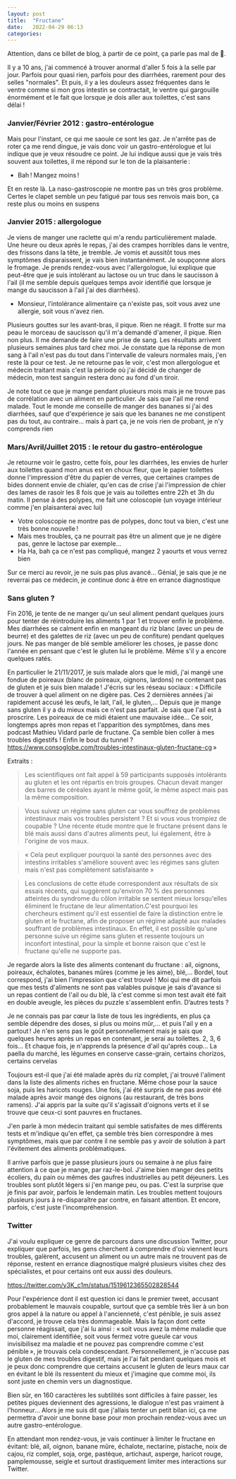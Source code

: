 ```yaml
---
layout: post
title:  "Fructane"
date:   2022-04-29 06:13
categories:
---
```


Attention, dans ce billet de blog, à partir de ce point, ça parle pas
mal de 💩.

Il y a 10 ans, j'ai commencé à trouver anormal d'aller 5 fois à la selle
par jour. Parfois pour quasi rien, parfois pour des diarrhées, rarement
pour des selles "normales". Et puis, il y a les douleurs assez
fréquentes dans le ventre comme si mon gros intestin se contractait, le
ventre qui gargouille énormément et le fait que lorsque je dois aller
aux toilettes, c'est sans délai !

<!--more-->

### Janvier/Février 2012 : gastro-entérologue

Mais pour l'instant, ce qui me saoule ce sont les gaz. Je n'arrête pas
de roter ça me rend dingue, je vais donc voir un gastro-entérologue et
lui indique que je veux résoudre ce point. Je lui indique aussi que je
vais très souvent aux toilettes, il me répond sur le ton de la
plaisanterie :

-  Bah ! Mangez moins !

Et en reste là. La naso-gastroscopie ne montre pas un très gros
problème. Certes le clapet semble un peu fatigué par tous ses renvois
mais bon, ça reste plus ou moins en suspens

### Janvier 2015 : allergologue

Je viens de manger une raclette qui m'a rendu particulièrement malade.
Une heure ou deux après le repas, j'ai des crampes horribles dans le
ventre, des frissons dans la tête, je tremble. Je vomis et aussitôt tous
mes symptômes disparaissent, je vais bien instantanément. Je soupçonne
alors le fromage. Je prends rendez-vous avec l'allergologue, lui
explique que peut-être que je suis intolérant au lactose ou un truc dans
le saucisson à l'ail (il me semble depuis quelques temps avoir identifié
que lorsque je mange du saucisson à l'ail j'ai des diarrhées).

-  Monsieur, l’intolérance alimentaire ça n'existe pas, soit vous avez une allergie, soit vous n'avez rien.

Plusieurs gouttes sur les avant-bras, il pique. Rien ne réagit. Il
frotte sur ma peau le morceau de saucisson qu'il m'a demandé d'amener,
il pique. Rien non plus. Il me demande de faire une prise de sang. Les
résultats arrivent plusieurs semaines plus tard chez moi. Je constate
que la réponse de mon sang à l'ail n'est pas du tout dans l'intervalle
de valeurs normales mais, j'en reste là pour ce test. Je ne retourne pas
le voir, c'est mon allergologue et médecin traitant mais c'est la
période où j'ai décidé de changer de médecin, mon test sanguin restera
donc au fond d'un tiroir.

Je note tout ce que je mange pendant plusieurs mois mais je ne trouve
pas de corrélation avec un aliment en particulier. Je sais que l'ail me
rend malade. Tout le monde me conseille de manger des bananes si j'ai
des diarrhées, sauf que d'expérience je sais que les bananes ne me
constipent pas du tout, au contraire… mais à part ça, je ne vois rien
de probant, je n'y comprends rien

### Mars/Avril/Juillet 2015 : le retour du gastro-entérologue

Je retourne voir le gastro, cette fois, pour les diarrhées, les envies
de hurler aux toilettes quand mon anus est en choux fleur, que le papier
toilettes donne l'impression d'être du papier de verres, que certaines
crampes de bides donnent envie de chialer, qu'en cas de crise j'ai
l'impression de chier des lames de rasoir les 8 fois que je vais au
toilettes entre 22h et 3h du matin. Il pense à des polypes, me fait une
coloscopie (un voyage intérieur comme j'en plaisanterai avec lui)

-  Votre coloscopie ne montre pas de polypes, donc tout va bien, c'est une très bonne nouvelle !
-  Mais mes troubles, ça ne pourrait pas être un aliment que je ne digère pas, genre le lactose par exemple…
-  Ha Ha, bah ça ce n'est pas compliqué, mangez 2 yaourts et vous verrez bien

Sur ce merci au revoir, je ne suis pas plus avancé… Génial, je sais
que je ne reverrai pas ce médecin, je continue donc à être en errance
diagnostique

### Sans gluten ?

Fin 2016, je tente de ne manger qu'un seul aliment pendant quelques
jours pour tenter de réintroduire les aliments 1 par 1 et trouver enfin
le problème. Mes diarrhées se calment enfin en mangeant du riz blanc
(avec un peu de beurre) et des galettes de riz (avec un peu de
confiture) pendant quelques jours. Ne pas manger de blé semble améliorer
les choses, je passe donc l'année en pensant que c'est le gluten lui le
problème. Même s'il y a encore quelques ratés.

En particulier le 21/11/2017, je suis malade alors que le midi, j'ai
mangé une fondue de poireaux (blanc de poireaux, oignons, lardons) ne
contenant pas de gluten et je suis bien malade ! J'écris sur les réseau
sociaux : « Difficile de trouver à quel aliment on ne digère pas. Ces 2
dernières années j'ai rapidement accusé les œufs, le lait, l'ail, le
gluten,… Depuis que je mange sans gluten il y a du mieux mais ce n'est
pas parfait. Je sais que l'ail est à proscrire. Les poireaux de ce midi
étaient une mauvaise idée… Ce soir, longtemps après mon repas et
l'apparition des symptômes, dans mes podcast Mathieu Vidard parle de
fructane. Ça semble bien coller à mes troubles digestifs ! Enfin le bout
du tunnel ?
<https://www.consoglobe.com/troubles-intestinaux-gluten-fructane-cg> »

Extraits :

> Les scientifiques ont fait appel à 59 participants supposés
> intolérants au gluten et les ont répartis en trois groupes. Chacun
> devait manger des barres de céréales ayant le même goût, le même
> aspect mais pas la même composition.

> Vous suivez un régime sans gluten car vous souffrez de problèmes
> intestinaux mais vos troubles persistent ? Et si vous vous trompiez de
> coupable ? Une récente étude montre que le fructane présent dans le
> blé mais aussi dans d'autres aliments peut, lui également, être à
> l'origine de vos maux.

> « Cela peut expliquer pourquoi la santé des personnes avec des
> intestins irritables s'améliore souvent avec les régimes sans gluten
> mais n'est pas complètement satisfaisante »

> Les conclusions de cette étude correspondent aux résultats de six
> essais récents, qui suggèrent qu'environ 70 % des personnes atteintes
> du syndrome du côlon irritable se sentent mieux lorsqu'elles éliminent
> le fructane de leur alimentation.C'est pourquoi les chercheurs
> estiment qu'il est essentiel de faire la distinction entre le gluten
> et le fructane, afin de proposer un régime adapté aux malades
> souffrant de problèmes intestinaux. En effet, il est possible qu'une
> personne suive un régime sans gluten et ressente toujours un inconfort
> intestinal, pour la simple et bonne raison que c'est le fructane
> qu'elle ne supporte pas.

Je regarde alors la liste des aliments contenant du fructane : ail,
oignons, poireaux, échalotes, bananes mûres (comme je les aime), blé,…
Bordel, tout correspond, j'ai bien l'impression que c'est trouvé ! Moi
qui me dit parfois que mes tests d'aliments ne sont pas valables puisque
je sais d'avance si un repas contient de l'ail ou du blé, là c'est comme
si mon test avait été fait en double aveugle, les pièces du puzzle
s'assemblent enfin. D’autres tests ?

Je ne connais pas par cœur la liste de tous les ingrédients, en plus ça
semble dépendre des doses, si plus ou moins mûr,… et puis l'ail y en a
partout ! Je n'en sens pas le goût personnellement mais je sais que
quelques heures après un repas en contenant, je serai au toilettes. 2,
3, 6 fois… Et chaque fois, je n'apprends la présence d'ail qu'après
coup… La paella du marché, les légumes en conserve casse-grain,
certains chorizos, certains cervelas

Toujours est-il que j'ai été malade après du riz complet, j'ai trouvé
l'aliment dans la liste des aliments riches en fructane. Même chose pour
la sauce soja, puis les haricots rouges. Une fois, j'ai été surpris de
ne pas avoir été malade après avoir mangé des oignons (au restaurant, de
très bons ramens). J'ai appris par la suite qu'il s'agissait d'oignons
verts et il se trouve que ceux-ci sont pauvres en fructanes.

J'en parle à mon médecin traitant qui semble satisfaites de mes
différents tests et m'indique qu'en effet, ça semble très bien
correspondre à mes symptômes, mais que par contre il ne semble pas y
avoir de solution à part l'évitement des aliments problématiques.

Il arrive parfois que je passe plusieurs jours ou semaine à ne plus
faire attention à ce que je mange, par raz-le-bol. J'aime bien manger
des petits écoliers, du pain ou mêmes des gaufres industrielles au petit
déjeuners. Les troubles sont plutôt légers si j'en mange peu, ou pas.
C'est la surprise que je finis par avoir, parfois le lendemain matin.
Les troubles mettent toujours plusieurs jours à re-disparaître par
contre, en faisant attention. Et encore, parfois, c'est juste
l'incompréhension.

### Twitter

J'ai voulu expliquer ce genre de parcours dans une discussion Twitter,
pour expliquer que parfois, les gens cherchent à comprendre d'où
viennent leurs troubles, galèrent, accusent un aliment ou un autre mais
ne trouvent pas de réponse, restent en errance diagnostique malgré
plusieurs visites chez des spécialistes, et pour certains ont eux aussi
des douleurs.

<https://twitter.com/y3K_c1m/status/1519612365502828544>

Pour l'expérience dont il est question ici dans le premier tweet,
accusant probablement le mauvais coupable, surtout que ça semble très
lier à un bon gros appel à la nature ou appel à l'ancienneté, c'est
pénible, je suis assez d'accord, je trouve cela très dommageable. Mais
la façon dont cette personne réagissait, que j'ai lu ainsi : « soit vous
avez la même maladie que moi, clairement identifiée, soit vous fermez
votre gueule car vous invisibilisez ma maladie et ne pouvez pas
comprendre comme c'est pénible », je trouvais cela condescendant.
Personnellement, je n'accuse pas le gluten de mes troubles digestif,
mais je l'ai fait pendant quelques mois et je peux donc comprendre que
certains accusent le gluten de leurs maux car en évitant le blé ils
ressentent du mieux et j'imagine que comme moi, ils sont juste en chemin
vers un diagnostique.

Bien sûr, en 160 caractères les subtilités sont difficiles à faire
passer, les petites piques deviennent des agressions, le dialogue n'est
pas vraiment à l'honneur… Alors je me suis dit que j'allais tenter un
petit bilan ici, ça me permettra d'avoir une bonne base pour mon
prochain rendez-vous avec un autre gastro-entérologue.

En attendant mon rendez-vous, je vais continuer à limiter le fructane en
évitant: blé, ail, oignon, banane mûre, échalote, nectarine, pistache,
noix de cajou, riz complet, soja, orge, pastèque, artichaut, asperge,
haricot rouge, pamplemousse, seigle et surtout drastiquement limiter mes
interactions sur Twitter.
